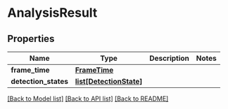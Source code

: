 # AnalysisResult

## Properties
Name | Type | Description | Notes
------------ | ------------- | ------------- | -------------
**frame_time** | [**FrameTime**](FrameTime.md) |  | 
**detection_states** | [**list[DetectionState]**](DetectionState.md) |  | 

[[Back to Model list]](../README.md#documentation-for-models) [[Back to API list]](../README.md#documentation-for-api-endpoints) [[Back to README]](../README.md)


